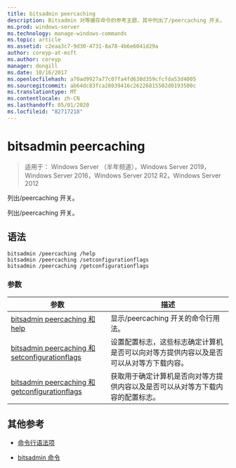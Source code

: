 ```yaml
---
title: bitsadmin peercaching
description: Bitsadmin 对等缓存命令的参考主题，其中列出了/peercaching 开关。
ms.prod: windows-server
ms.technology: manage-windows-commands
ms.topic: article
ms.assetid: c2eaa3c7-9d30-4731-8a78-4b6e6041d29a
author: coreyp-at-msft
ms.author: coreyp
manager: dongill
ms.date: 10/16/2017
ms.openlocfilehash: a70ad9927a77c07fa4fd638d359cfcfda53d4005
ms.sourcegitcommit: ab64dc83fca28039416c26226815502d0193500c
ms.translationtype: MT
ms.contentlocale: zh-CN
ms.lasthandoff: 05/01/2020
ms.locfileid: "82717218"
---
```

# <a name="bitsadmin-peercaching"></a>bitsadmin peercaching

> 适用于： Windows Server （半年频道），Windows Server 2019，Windows Server 2016，Windows Server 2012 R2，Windows Server 2012

列出/peercaching 开关。

列出/peercaching 开关。

## <a name="syntax"></a>语法

```
bitsadmin /peercaching /help
bitsadmin /peercaching /setconfigurationflags
bitsadmin /peercaching /getconfigurationflags
```

### <a name="parameters"></a>参数

| 参数 | 描述 |
| -------------- | -------------- |
| [bitsadmin peercaching 和 help](bitsadmin-peercaching-and-help.md) | 显示/peercaching 开关的命令行用法。|
| [bitsadmin peercaching 和 setconfigurationflags](bitsadmin-peercaching-and-setconfigurationflags.md) | 设置配置标志，这些标志确定计算机是否可以向对等方提供内容以及是否可以从对等方下载内容。 |
| [bitsadmin peercaching 和 getconfigurationflags](bitsadmin-peercaching-and-getconfigurationflags.md) | 获取用于确定计算机是否向对等方提供内容以及是否可以从对等方下载内容的配置标志。 |

## <a name="additional-references"></a>其他参考

- [命令行语法项](command-line-syntax-key.md)

- [bitsadmin 命令](bitsadmin.md)
